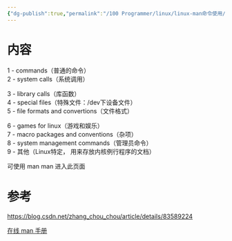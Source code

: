 ```yaml
---
{"dg-publish":true,"permalink":"/100 Programmer/linux/linux-man命令使用/","tags":["linux"],"noteIcon":"","created":"2021-04-07 17:11:24","updated":"2024-01-29T16:17:40.695+08:00"}
---
```



# 内容

1 - commands（普通的命令）  
2 - system calls（系统调用）

3 - library calls（库函数）  
4 - special files（特殊文件：/dev下设备文件）  
5 - file formats and convertions（文件格式）

6 - games for linux（游戏和娱乐）  
7 - macro packages and conventions（杂项）  
8 - system management commands（管理员命令）  
9 - 其他（Linux特定， 用来存放内核例行程序的文档）

可使用 man man 进入此页面

# 参考

https://blog.csdn.net/zhang_chou_chou/article/details/83589224

[在线 man 手册](https://man7.org/linux/man-pages/)
